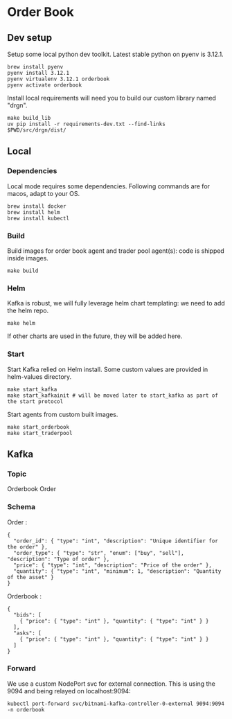 # Order Book

## Dev setup

Setup some local python dev toolkit. Latest stable python on pyenv is 3.12.1.
```
brew install pyenv
pyenv install 3.12.1
pyenv virtualenv 3.12.1 orderbook
pyenv activate orderbook
```

Install local requirements will need you to build our custom library named "drgn".
```
make build_lib
uv pip install -r requirements-dev.txt --find-links $PWD/src/drgn/dist/
```

## Local

### Dependencies

Local mode requires some dependencies. Following commands are for macos, adapt to your OS.
```
brew install docker
brew install helm
brew install kubectl
```

### Build

Build images for order book agent and trader pool agent(s): code is shipped inside images.
```
make build
```


### Helm

Kafka is robust, we will fully leverage helm chart templating: we need to add the helm repo.
```
make helm
```
If other charts are used in the future, they will be added here.

### Start

Start Kafka relied on Helm install. Some custom values are provided in helm-values directory.
```
make start_kafka
make start_kafkainit # will be moved later to start_kafka as part of the start protocol
```

Start agents from custom built images.
```
make start_orderbook
make start_traderpool
```

 ## Kafka

 ### Topic

Orderbook
Order

### Schema

Order :
```
{
  "order_id": { "type": "int", "description": "Unique identifier for the order" },
  "order_type": { "type": "str", "enum": ["buy", "sell"], "description": "Type of order" },
  "price": { "type": "int", "description": "Price of the order" },
  "quantity": { "type": "int", "minimum": 1, "description": "Quantity of the asset" }
}
```
Orderbook :
```
{
  "bids": [
    { "price": { "type": "int" }, "quantity": { "type": "int" } }
  ],
  "asks": [
    { "price": { "type": "int" }, "quantity": { "type": "int" } }
  ]
}
```

### Forward
We use a custom NodePort svc for external connection. This is using the 9094 and being relayed on localhost:9094:
```
kubectl port-forward svc/bitnami-kafka-controller-0-external 9094:9094 -n orderbook
```
